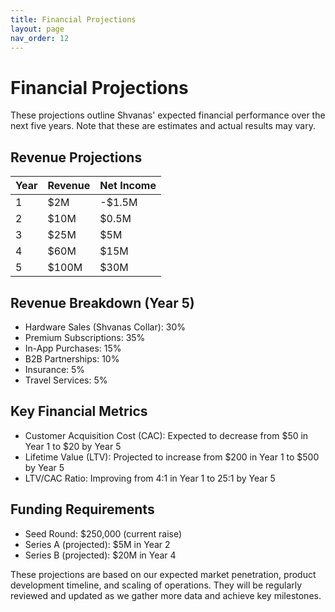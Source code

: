 ```yaml
---
title: Financial Projections
layout: page
nav_order: 12
---
```


# Financial Projections

These projections outline Shvanas' expected financial performance over the next five years. Note that these are estimates and actual results may vary.

## Revenue Projections

| Year | Revenue | Net Income |
| ---- | ------- | ---------- |
| 1    | $2M     | -$1.5M     |
| 2    | $10M    | $0.5M      |
| 3    | $25M    | $5M        |
| 4    | $60M    | $15M       |
| 5    | $100M   | $30M       |

## Revenue Breakdown (Year 5)

- Hardware Sales (Shvanas Collar): 30%
- Premium Subscriptions: 35%
- In-App Purchases: 15%
- B2B Partnerships: 10%
- Insurance: 5%
- Travel Services: 5%

## Key Financial Metrics

- Customer Acquisition Cost (CAC): Expected to decrease from $50 in Year 1 to $20 by Year 5
- Lifetime Value (LTV): Projected to increase from $200 in Year 1 to $500 by Year 5
- LTV/CAC Ratio: Improving from 4:1 in Year 1 to 25:1 by Year 5

## Funding Requirements

- Seed Round: $250,000 (current raise)
- Series A (projected): $5M in Year 2
- Series B (projected): $20M in Year 4

These projections are based on our expected market penetration, product development timeline, and scaling of operations. They will be regularly reviewed and updated as we gather more data and achieve key milestones.
